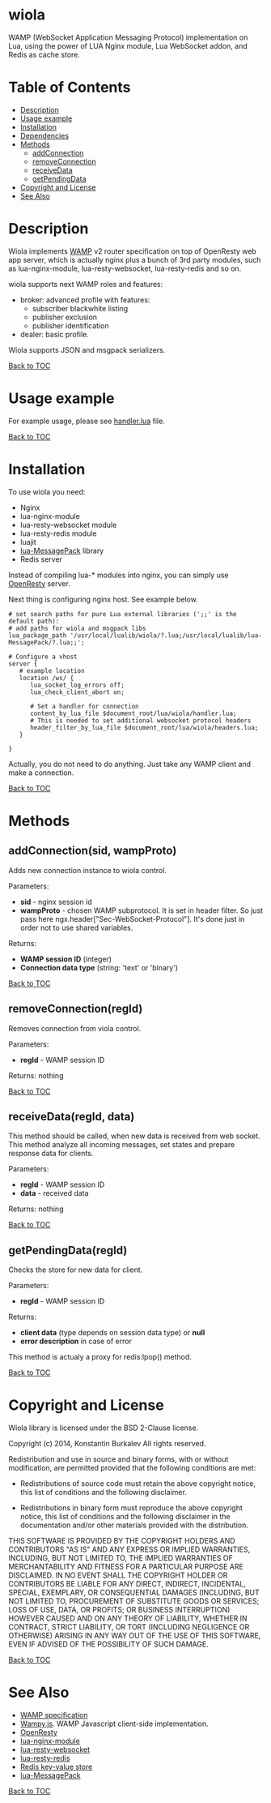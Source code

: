 wiola
=====

WAMP (WebSocket Application Messaging Protocol) implementation on Lua, using the power of LUA Nginx module,
Lua WebSocket addon, and Redis as cache store.

Table of Contents
=================

* [Description](#description)
* [Usage example](#usage-example)
* [Installation](#installation)
* [Dependencies](#dependencies)
* [Methods](#methods)
	* [addConnection](#addconnectionsid-wampproto)
	* [removeConnection](#removeconnectionregid)
	* [receiveData](#receivedataregid-data)
	* [getPendingData](#getpendingdataregid)
* [Copyright and License](#copyright-and-license)
* [See Also](#see-also)

Description
===========

Wiola implements [WAMP](http://wamp.ws) v2 router specification on top of OpenResty web app server,
 which is actually nginx plus a bunch of 3rd party modules, such as lua-nginx-module, lua-resty-websocket,
 lua-resty-redis and so on.

wiola supports next WAMP roles and features:

* broker: advanced profile with features:
	* subscriber blackwhite listing
	* publisher exclusion
	* publisher identification
* dealer: basic profile.

Wiola supports JSON and msgpack serializers.

[Back to TOC](#table-of-contents)

Usage example
=============

For example usage, please see [handler.lua](src/wiola/handler.lua) file.

[Back to TOC](#table-of-contents)

Installation
============

To use wiola you need:

* Nginx
* lua-nginx-module
* lua-resty-websocket module
* lua-resty-redis module
* luajit
* [lua-MessagePack](http://fperrad.github.io/lua-MessagePack/) library
* Redis server

Instead of compiling lua-* modules into nginx, you can simply use [OpenResty](http://openresty.org) server.

Next thing is configuring nginx host. See example below.

```nginx
# set search paths for pure Lua external libraries (';;' is the default path):
# add paths for wiola and msgpack libs
lua_package_path '/usr/local/lualib/wiola/?.lua;/usr/local/lualib/lua-MessagePack/?.lua;;';

# Configure a vhost
server {
   # example location
   location /ws/ {
      lua_socket_log_errors off;
      lua_check_client_abort on;

      # Set a handler for connection
      content_by_lua_file $document_root/lua/wiola/handler.lua;
      # This is needed to set additional websocket protocol headers
      header_filter_by_lua_file $document_root/lua/wiola/headers.lua;
   }

}
```

Actually, you do not need to do anything. Just take any WAMP client and make a connection.

[Back to TOC](#table-of-contents)

Methods
========

addConnection(sid, wampProto)
------------------------------------------

Adds new connection instance to wiola control.

Parameters:

 * **sid** - nginx session id
 * **wampProto** - chosen WAMP subprotocol. It is set in header filter. So just pass here ngx.header["Sec-WebSocket-Protocol"]. It's done just in order not to use shared variables.
 
Returns:

 * **WAMP session ID** (integer)
 * **Connection data type** (string: 'text' or 'binary')

[Back to TOC](#table-of-contents)

removeConnection(regId)
---------------

Removes connection from viola control.

Parameters:

 * **regId** - WAMP session ID
 
Returns: nothing

[Back to TOC](#table-of-contents)

receiveData(regId, data)
---------------

This method should be called, when new data is received from web socket. This method analyze all incoming messages, set states and prepare response data for clients.

Parameters:

 * **regId** - WAMP session ID
 * **data** - received data
 
Returns: nothing


[Back to TOC](#table-of-contents)

getPendingData(regId)
---------------------------

Checks the store for new data for client.

Parameters:

 * **regId** - WAMP session ID
 
Returns: 

 * **client data** (type depends on session data type) or **null**
 * **error description** in case of error
 
 This method is actualy a proxy for redis:lpop() method.


[Back to TOC](#table-of-contents)

Copyright and License
=====================

Wiola library is licensed under the BSD 2-Clause license.

Copyright (c) 2014, Konstantin Burkalev
All rights reserved.

Redistribution and use in source and binary forms, with or without
modification, are permitted provided that the following conditions are met:

* Redistributions of source code must retain the above copyright notice, this
  list of conditions and the following disclaimer.

* Redistributions in binary form must reproduce the above copyright notice,
  this list of conditions and the following disclaimer in the documentation
  and/or other materials provided with the distribution.

THIS SOFTWARE IS PROVIDED BY THE COPYRIGHT HOLDERS AND CONTRIBUTORS "AS IS"
AND ANY EXPRESS OR IMPLIED WARRANTIES, INCLUDING, BUT NOT LIMITED TO, THE
IMPLIED WARRANTIES OF MERCHANTABILITY AND FITNESS FOR A PARTICULAR PURPOSE ARE
DISCLAIMED. IN NO EVENT SHALL THE COPYRIGHT HOLDER OR CONTRIBUTORS BE LIABLE
FOR ANY DIRECT, INDIRECT, INCIDENTAL, SPECIAL, EXEMPLARY, OR CONSEQUENTIAL
DAMAGES (INCLUDING, BUT NOT LIMITED TO, PROCUREMENT OF SUBSTITUTE GOODS OR
SERVICES; LOSS OF USE, DATA, OR PROFITS; OR BUSINESS INTERRUPTION) HOWEVER
CAUSED AND ON ANY THEORY OF LIABILITY, WHETHER IN CONTRACT, STRICT LIABILITY,
OR TORT (INCLUDING NEGLIGENCE OR OTHERWISE) ARISING IN ANY WAY OUT OF THE USE
OF THIS SOFTWARE, EVEN IF ADVISED OF THE POSSIBILITY OF SUCH DAMAGE.

[Back to TOC](#table-of-contents)

See Also
========

* [WAMP specification](http://wamp.ws)
* [Wampy.js](https://github.com/KSDaemon/wampy.js). WAMP Javascript client-side implementation.
* [OpenResty](http://openresty.org)
* [lua-nginx-module](https://github.com/chaoslawful/lua-nginx-module)
* [lua-resty-websocket](https://github.com/agentzh/lua-resty-websocket)
* [lua-resty-redis](https://github.com/agentzh/lua-resty-redis)
* [Redis key-value store](http://redis.io)
* [lua-MessagePack](http://fperrad.github.io/lua-MessagePack/)

[Back to TOC](#table-of-contents)
